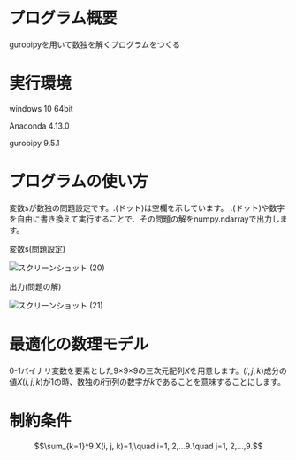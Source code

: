 # プログラム概要
gurobipyを用いて数独を解くプログラムをつくる

# 実行環境
windows 10 64bit

Anaconda 4.13.0

gurobipy 9.5.1

# プログラムの使い方
変数sが数独の問題設定です。.(ドット)は空欄を示しています。
.(ドット)や数字を自由に書き換えて実行することで、その問題の解をnumpy.ndarrayで出力します。

変数s(問題設定)

![スクリーンショット (20)](https://user-images.githubusercontent.com/108399244/176651104-b50c96be-b961-4279-aec9-89d8e27dbca4.png)

出力(問題の解)

![スクリーンショット (21)](https://user-images.githubusercontent.com/108399244/176651580-d5258da3-4cb2-463b-8f73-86123d3a77dd.png)

# 最適化の数理モデル
0-1バイナリ変数を要素とした9×9×9の三次元配列$X$を用意します。${(i, j, k)}$成分の値${X(i, j, k)}$が1の時、数独の$i$行$j$列の数字が$k$であることを意味することにします。

# 制約条件

$$\sum_{k=1}^9 X(i, j, k)=1,\quad i=1, 2,...9.\quad j=1, 2,...,9.$$
